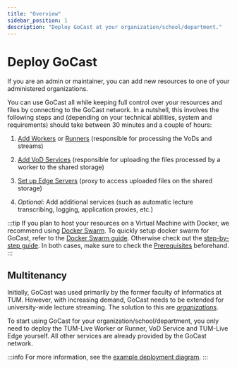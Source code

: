 ```yaml
---
title: "Overview"
sidebar_position: 1
description: "Deploy GoCast at your organization/school/department."
---
```


# Deploy GoCast

If you are an admin or maintainer, you can add new resources to one of your administered organizations.

You can use GoCast all while keeping full control over your resources and files by connecting to the GoCast network.
In a nutshell, this involves the following steps and (depending on your technical abilities, system and requirements) should take between 30 minutes and a couple of hours:

1. [Add Workers](./step-by-step/add-worker) or [Runners](./step-by-step/add-runner) (responsible for processing the VoDs and streams)

2. [Add VoD Services](./step-by-step/add-vodservice) (responsible for uploading the files processed by a worker to the shared storage)

3. [Set up Edge Servers](./step-by-step/setup-edge) (proxy to access uploaded files on the shared storage)

4. _Optional:_ Add additional services (such as automatic lecture transcribing, logging, application proxies, etc.)

:::tip
If you plan to host your resources on a Virtual Machine with Docker, we recommend using [Docker Swarm](https://docs.docker.com/engine/swarm/). To quickly setup docker swarm for GoCast, refer to the [Docker Swarm guide](./deploy-with-docker-swarm). Otherwise check out the [step-by-step guide](/docs/beta/category/step-by-step-guide). In both cases, make sure to check the [Prerequisites](./prerequisites) beforehand.
:::

<!-- ## GoCast's Architecture

```
                                          ┌──────────────────────┐
                              ┌───────────►   Campus Management  │
                              │           │ System (CAMPUSOnline)│
               ┌──────────┐   │Enrollments└──────────────────────┘
               │Identity  │   │
               │Management│   │                 - Users,
               │  - SAML  ◄─┐ │                 - Courses,
               │  - LDAP  │ │ │                 - Streams, ...                               ┌────────────────────┐
               └──────────┘ │ │              ┌──────────┐                                    │Lecture Hall        │
                      Users │ │  ┌──────────►│ Database │                                    │ - Streaming Device │
                            │ │  │           └──────────┘                               ┌────┤ - Camera           │
                            │ │  │                                                      │    │ - Slides (HDMI)    │
                         ┌──┴─┴──┴────┐         Task Distribution (gRPC)            RTSP│    │ - Microphone       │
            ┌────────────►  TUM-Live  │◄─────────────────────────────────────┐      pull│    └────────────────────┘
            │Website     └────────────┘                                      │          │
            │(HTTP)                                                          ▼          │
            │                                                             ┌─────────────▼─────┬─┐
            │                               ┌────────────────┐            │TUM-Live Worker #1 │ │ Streaming,
┌───────────┴──┐                            │ Shared Storage │            ├───────────────────┘ │ Converting,
│Student/Viewer│                            │ S3, Ceph, etc. │            │  TUM-Live Worker #n │ Transcribing, ...
└───────────┬──┘                            └─▲────▲─────────┘            └──────┬──▲────▲──────┘
            │                        Serve Vod│    │HLS Files            Push VoD│  │    │RTMP
            │                          Content│    │         ┌───────────┐ (HTTP)│  │    │push
            │                                 │    └─────────┤VoD Service◄───────┘  │    │       ┌──────────────┐
            │Videos      ┌──────────────────┬─┴┐             └───────────┘          │    └───────┤Selfstreamer  │
            │(HLS, HTTP) │ TUM-Live Edge #1 │  │                                    │            │  - OBS,      │
            └────────────►──────────────────┘  ├────────────────────────────────────┘            │  - Zoom, ... │
                         │   TUM-Live Edge #n  │       Proxy, Cache (HTTP)                       └──────────────┘
                         └─────────────────────┘
```

-->

## Multitenancy

Initially, GoCast was used primarily by the former faculty of Informatics at TUM. However, with increasing demand, GoCast needs to be extended for university-wide lecture streaming. The solution to this are [_organizations_](./../features/Organizations).

To start using GoCast for your organization/school/department, you only need to deploy the TUM-Live Worker or Runner, VoD Service and TUM-Live Edge yourself. All other services are already provided by the GoCast network.

:::info
For more information, see the [example deployment diagram](./step-by-step/example-deployment).
:::
